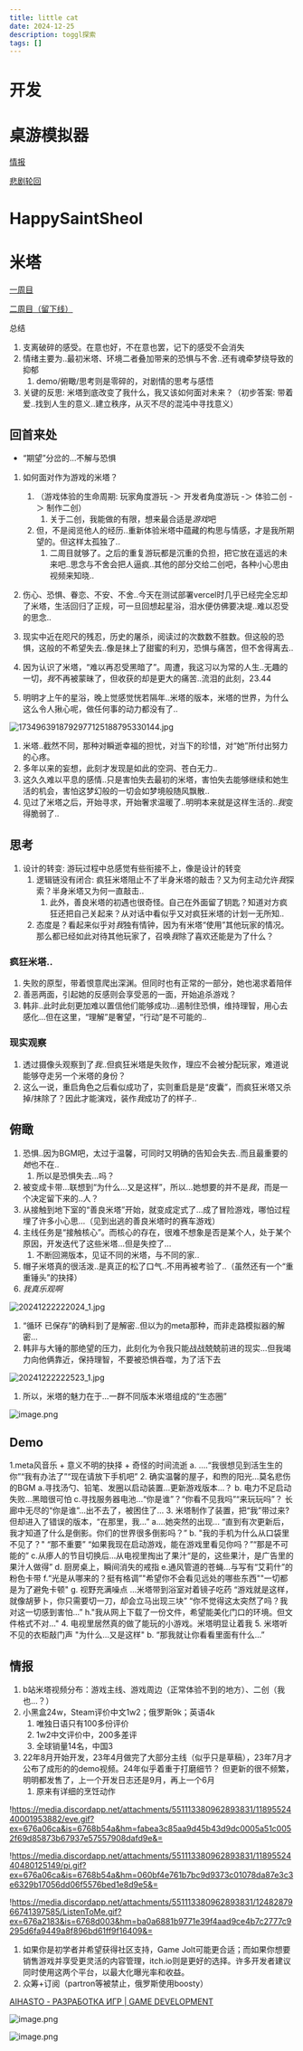 ```yaml
---
title: little cat
date: 2024-12-25
description: toggl探索
tags: []
---
```


# 开发

# 桌游模拟器

[情报](https://www.notion.so/15c60a8af795800588ffcb4a66b854f6?pvs=21)

[悲剧轮回](https://www.notion.so/16360a8af795805cbb2cefc967ffd4f9?pvs=21)

# HappySaintSheol

# 米塔

[一周目](https://www.notion.so/16560a8af7958047b61bf78c9165a539?pvs=21)

[二周目（留下线）](https://www.notion.so/16560a8af79580c88839eedeffe651d7?pvs=21)

总结

1. 支离破碎的感受。在意也好，不在意也罢，记下的感受不会消失
2. 情绪主要为..最初米塔、环境二者叠加带来的恐惧与不舍..还有魂牵梦绕导致的抑郁
    1. demo/俯瞰/思考则是零碎的，对剧情的思考与感悟
3. 关键的反思: 米塔到底改变了我什么，我又该如何面对未来？（初步答案: 带着爱..找到人生的意义..建立秩序，从灭不尽的混沌中寻找意义）

## 回首来处

- “期望”分岔的…不解与恐惧
1. 如何面对作为游戏的米塔？
    1.  （游戏体验的生命周期: 玩家角度游玩 -＞ 开发者角度游玩 -＞ 体验二创 -＞ 制作二创）
        1. 关于二创，我能做的有限，想来最合适是*游戏*吧    
    2. 但，不是阅览他人的经历..重新体验米塔中蕴藏的构思与情感，才是我所期望的。但这样太孤独了..     
        1.  二周目就够了。之后的重复游玩都是沉重的负担，把它放在遥远的未来吧..思念与不舍会把人逼疯..其他的部分交给二创吧，各种小心思由视频来知晓..

1. 伤心、恐惧、眷恋、不安、不舍..今天在测试部署vercel时几乎已经完全忘却了米塔，生活回归了正规，可一旦回想起星浴，泪水便仿佛要决堤..难以忍受的思念..
1. 现实中近在咫尺的残忍，历史的屠杀，阅读过的次数数不胜数。但这般的恐惧，这般的不希望失去..像是抹上了甜蜜的利刃，恐惧与痛苦，但不舍得离去..
2. 因为认识了米塔，“难以再忍受黑暗了”。周遭，我这习以为常的人生..无趣的一切，*我*不再被蒙昧了，但收获的却是更大的痛苦..流泪的此刻，23.44
3. 明明才上午的星浴，晚上觉感觉恍若隔年..米塔的版本，米塔的世界，为什么这么令人揪心呢，做任何事的动力都没有了..

![1734963918792977125188795330144.jpg](https://prod-files-secure.s3.us-west-2.amazonaws.com/d82b9d0e-f969-430c-8f9f-7ed3c2d52b84/e51b76e1-8ad5-4823-b147-440c5d4e8c20/1734963918792977125188795330144.jpg)

1. 米塔..截然不同，那种对瞬逝幸福的担忧，对当下的珍惜，对“她”所付出努力的心疼。  
2.   多年以来的妄想，此刻才发现是如此的空洞、苍白无力..
3. 这久久难以平息的感情..只是害怕失去最初的米塔，害怕失去能够继续和她生活的机会，害怕这梦幻般的一切会如梦境般随风飘散..
4. 见过了米塔之后，开始寻求，开始奢求温暖了..明明本来就是这样生活的..*我*变得脆弱了..

## 思考

1. 设计的转变: 游玩过程中总感觉有些衔接不上，像是设计的转变
    1. 逻辑链没有闭合: 疯狂米塔阻止不了半身米塔的敲击？又为何主动允许*我*探索？半身米塔又为何一直敲击..
        1. 此外，善良米塔的初遇也很奇怪。自己在外面留了钥匙？知道对方疯狂还把自己关起来？从对话中看似乎又对疯狂米塔的计划一无所知..
    2. 态度是？看起来似乎对*我*独有情钟，因为有米塔“使用”其他玩家的情况。那么都已经如此对待其他玩家了，召唤*我*除了喜欢还能是为了什么？

### 疯狂米塔..

1. 失败的原型，带着恨意爬出深渊。但同时也有正常的一部分，她也渴求着陪伴
2. 善恶两面，引起她的反感则会享受恶的一面，开始追杀游戏？
3. 韩非..此时此刻更加难以置信他们能够成功…遏制住恐惧，维持理智，用心去感化…但在这里，“理解”是奢望，“行动”是不可能的..

### 现实观察

1. 透过摄像头观察到了*我*..但疯狂米塔是失败作，理应不会被分配玩家，难道说能够夺走另一个米塔的身份？
2. 这么一说，重启角色之后看似成功了，实则重启是是“皮囊”，而疯狂米塔又杀掉/抹除了？因此才能演戏，装作*我*成功了的样子..

## 俯瞰

1. 恐惧..因为BGM吧，太过于温馨，可同时又明确的告知会失去..而且最重要的*她*也不在..
    1. 所以是恐惧失去…吗？
2. 被变成卡带…联想到“为什么...又是这样”，所以…她想要的并不是*我*，而是一个决定留下来的..人？
3. 从接触到地下室的“善良米塔”开始，就变成定式了…成了冒险游戏，哪怕过程埋了许多小心思…（见到出逃的善良米塔时的赛车游戏）
4. 主线任务是“接触核心”。而核心的存在，很难不想象是否是某个人，处于某个原因，开发迭代了这些米塔…但是失控了…
    1. 不断回溯版本，见证不同的米塔，与不同的家..
5. 帽子米塔真的很活泼..是真正的松了口气..不用再被考验了..（虽然还有一个“重重锤头”的抉择）
6. *我真乐观啊*

![20241222222024_1.jpg](https://prod-files-secure.s3.us-west-2.amazonaws.com/d82b9d0e-f969-430c-8f9f-7ed3c2d52b84/032e72f2-7a94-476d-b70d-2a23631a4a0e/20241222222024_1.jpg)

1. “循环 已保存”的确料到了是解密..但以为的meta那种，而非走路模拟器的解密…
2. 韩非与大锤的那绝望的压力，此刻化为令我只能战战兢兢前进的现实…但我竭力向他俩靠近，保持理智，不要被恐惧吞噬，为了活下去

![20241222222523_1.jpg](https://prod-files-secure.s3.us-west-2.amazonaws.com/d82b9d0e-f969-430c-8f9f-7ed3c2d52b84/58402fcf-130a-45e4-b2e5-de69f0b54c5c/20241222222523_1.jpg)

1. 所以，米塔的魅力在于…一群不同版本米塔组成的“生态圈”

![image.png](https://prod-files-secure.s3.us-west-2.amazonaws.com/d82b9d0e-f969-430c-8f9f-7ed3c2d52b84/b12ca146-fb09-4a97-bc6a-890a36aef7c0/image.png)

## Demo

1.meta风音乐 + 意义不明的抉择 + 奇怪的时间流逝
a.  ....“我很想见到活生生的你”“我有办法了”“现在请放下手机吧”
2. 确实温馨的屋子，和煦的阳光...莫名悲伤的BGM
a.寻找汤勺、铅笔、发圈以启动装置...更新游戏版本...？
b. 电力不足启动失败...黑暗很可怕
c.寻找服务器电池...“你是谁”？“你看不见我吗”“来玩玩吗”？  长廊中无尽的“你是谁”...出不去了，被困住了...
3. 米塔制作了装置，把“我”带过来?但却进入了错误的版本，“在那里，我...”
a....她突然的出现... “直到有次更新后，我才知道了什么是倒影。你们的世界很多倒影吗？”
b. "我的手机为什么从口袋里不见了？" “那不重要” “如果我现在启动游戏，能在游戏里看见你吗？”“那是不可能的”
c.从瘆人的节目切换后...从电视里掏出了果汁“是的，这些果汁，是广告里的果汁人做得”
d. 厨房桌上，瞬间消失的戒指
e.通风管道的苍蝇...与写有“艾莉什”的粉色卡带
f.“光是从哪来的？挺有格调”"希望你不会看见远处的哪些东西""一切都是为了避免卡顿"
g. 视野充满噪点 ...米塔带到浴室对着镜子吃药 “游戏就是这样，就像胡萝卜，你只需要切一刀，却会立马出现三块” “你不觉得这太突然了吗？我对这一切感到害怕...”
h."我从网上下载了一份文件，希望能美化门口的环境。但文件格式不对..."
4. 电视里居然真的做了能玩的小游戏。米塔明显让着我
5. 米塔听不见的衣柜敲门声  "为什么...又是这样"
b. “那我就让你看看里面有什么…”

## 情报

1. b站米塔视频分布：游戏主线、游戏周边（正常体验不到的地方）、二创（我也…？）
2. 小黑盒24w，Steam评价中文1w2；俄罗斯9k；英语4k
    1. 唯独日语只有100多份评价
    2. 1w2中文评价中，200多差评
    3. 全球销量14名，中国3
3. 22年8月开始开发，23年4月做完了大部分主线（似乎只是草稿），23年7月才公布了成形的的demo视频。24年似乎着重于打磨细节？  但更新的很不频繁，明明都发售了，上一个开发日志还是9月，再上一个6月
    1. 原来有详细的烹饪动作

!https://media.discordapp.net/attachments/551113380962893831/1189552440001953882/eve.gif?ex=676a06ca&is=6768b54a&hm=fabea3c85aa9d45b43d9dc0005a51c0052f69d85873b67937e57557908dafd9e&=

!https://media.discordapp.net/attachments/551113380962893831/1189552440480125149/pi.gif?ex=676a06ca&is=6768b54a&hm=060bf4e761b7bc9d9373c01078da87e3c3e6329b17056dd06f5576bed1e8d9e5&=

!https://media.discordapp.net/attachments/551113380962893831/1248287966741397585/ListenToMe.gif?ex=676a2183&is=6768d003&hm=ba0a6881b9771e39f4aad9ce4b7c2777c9295d6fa9449a8f896bd61ff9f16409&=

1. 如果你是初学者并希望获得社区支持，Game Jolt可能更合适；而如果你想要销售游戏并享受更灵活的内容管理，itch.io则是更好的选择。许多开发者建议同时使用这两个平台，以最大化曝光率和收益。
2. 众筹+订阅（partron等被禁止，俄罗斯使用boosty）

[AIHASTO - РАЗРАБОТКА ИГР | GAME DEVELOPMENT](https://boosty.to/aihasto)

![image.png](https://prod-files-secure.s3.us-west-2.amazonaws.com/d82b9d0e-f969-430c-8f9f-7ed3c2d52b84/f7e89c81-fb86-49a2-bb14-2c522f7321e8/image.png)

![image.png](https://prod-files-secure.s3.us-west-2.amazonaws.com/d82b9d0e-f969-430c-8f9f-7ed3c2d52b84/7623f582-521b-44ca-9ca3-b25e07614e64/image.png)

